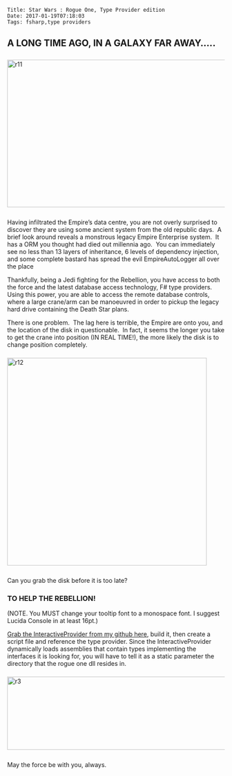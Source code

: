     Title: Star Wars : Rogue One, Type Provider edition
    Date: 2017-01-19T07:18:03
    Tags: fsharp,type providers 

<h2>A LONG TIME AGO, IN A GALAXY FAR AWAY…..</h2> 
<p><a href="http://www.pinksquirrellabs.com/img/old/r11.png"><img title="r11" style="border-left-width: 0px; border-right-width: 0px; background-image: none; border-bottom-width: 0px; padding-top: 0px; padding-left: 0px; margin: 8px 0px 12px; display: inline; padding-right: 0px; border-top-width: 0px" border="0" alt="r11" src="http://www.pinksquirrellabs.com/img/old/r11_thumb.png" width="640" height="341" /></a></p> 
<!-- more --> 
<p>Having infiltrated the Empire’s data centre, you are not overly surprised to discover they are using some ancient system from the old republic days.&#160; A brief look around reveals a monstrous legacy Empire Enterprise system.&#160; It has a ORM you thought had died out millennia ago.&#160; You can immediately see no less than 13 layers of inheritance, 6 levels of dependency injection, and some complete bastard has spread the evil EmpireAutoLogger all over the place</p>   <p>Thankfully, being a Jedi fighting for the Rebellion, you have access to both the force and the latest database access technology, F# type providers.&#160; Using this power, you are able to access the remote database controls, where a large crane/arm can be manoeuvred in order to pickup the legacy hard drive containing the Death Star plans.</p>  <p>There is one problem.&#160; The lag here is terrible, the Empire are onto you, and the location of the disk in questionable.&#160; In fact, it seems the longer you take to get the crane into position (IN REAL TIME!), the more likely the disk is to change position completely.</p>  <p><a href="http://www.pinksquirrellabs.com/img/old/r12.png"><img title="r12" style="border-left-width: 0px; border-right-width: 0px; background-image: none; border-bottom-width: 0px; padding-top: 0px; padding-left: 0px; margin: 8px 0px 12px; display: inline; padding-right: 0px; border-top-width: 0px" border="0" alt="r12" src="http://www.pinksquirrellabs.com/img/old/r12_thumb.png" width="462" height="480" /></a></p>  <p>Can you grab the disk before it is too late?</p>  <h3>TO HELP THE REBELLION!</h3>  <p>(NOTE. You MUST change your tooltip font to a monospace font. I suggest Lucida Console in at least 16pt.)</p>  <p><a href="https://github.com/pezipink/InteractiveProvider">Grab the InteractiveProvider from my github here</a>, build it, then create a script file and reference the type provider. Since the InteractiveProvider dynamically loads assemblies that contain types implementing the interfaces it is looking for, you will have to tell it as a static parameter the directory that the rogue one dll resides in.</p>  <p><a href="http://www.pinksquirrellabs.com/img/old/r3.png"><img title="r3" style="margin: 8px 0px 12px; display: inline" alt="r3" src="http://www.pinksquirrellabs.com/img/old/r3_thumb.png" width="1024" height="169" /></a></p>  <p>May the force be with you, always.</p>